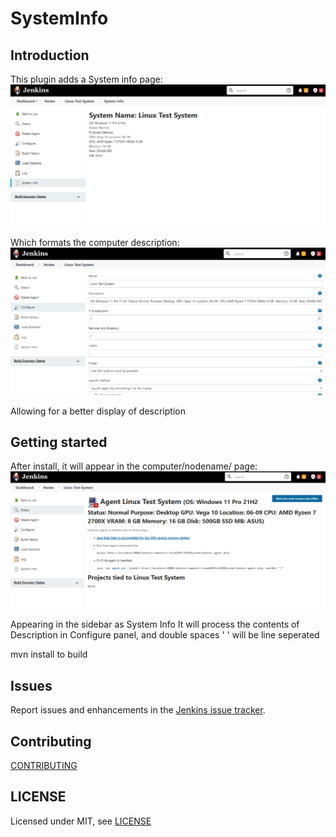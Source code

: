 # SystemInfo

## Introduction

This plugin adds a System info page:
![Image](images/sysinfopage.PNG?raw=true "Title")

Which formats the computer description:
![Image](images/configpage.PNG?raw=true "Title")

Allowing for a better display of description

## Getting started

After install, it will appear in the computer/nodename/ page:
![Image](images/mainpage.PNG?raw=true "Title")

Appearing in the sidebar as System Info
It will process the contents of Description in Configure panel, and double spaces '  ' will be line seperated

mvn install to build

## Issues

Report issues and enhancements in the [Jenkins issue tracker](https://issues.jenkins-ci.org/).

## Contributing

[CONTRIBUTING](https://github.com/jenkinsci/.github/blob/master/CONTRIBUTING.md)

## LICENSE

Licensed under MIT, see [LICENSE](LICENSE.md)

